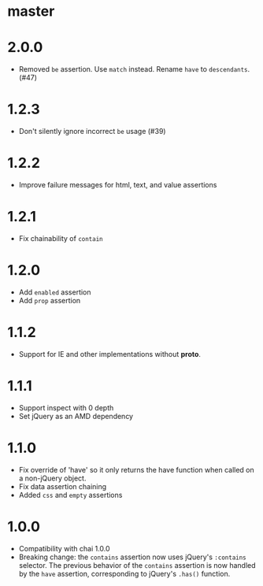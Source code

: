 # master

# 2.0.0

* Removed `be` assertion. Use `match` instead. Rename `have` to `descendants`. (#47)

# 1.2.3

* Don't silently ignore incorrect `be` usage (#39)

# 1.2.2

* Improve failure messages for html, text, and value assertions

# 1.2.1

* Fix chainability of `contain`

# 1.2.0

* Add `enabled` assertion
* Add `prop` assertion

# 1.1.2

* Support for IE and other implementations without __proto__.

# 1.1.1

* Support inspect with 0 depth
* Set jQuery as an AMD dependency

# 1.1.0

* Fix override of 'have' so it only returns the have function when called on a
  non-jQuery object.
* Fix data assertion chaining
* Added `css` and `empty` assertions

# 1.0.0

* Compatibility with chai 1.0.0
* Breaking change: the `contains` assertion now uses jQuery's `:contains`
  selector. The previous behavior of the `contains` assertion is now handled by
  the `have` assertion, corresponding to jQuery's `.has()` function.
